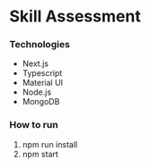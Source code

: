# Skill Assessment
### Technologies
- Next.js
- Typescript
- Material UI
- Node.js
- MongoDB

### How to run
1. npm run install
2. npm start